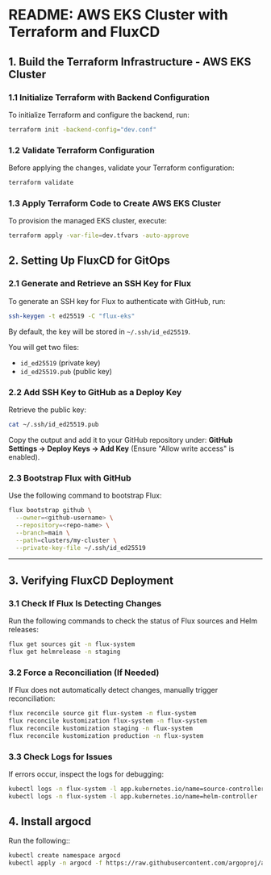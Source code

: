 # README: AWS EKS Cluster with Terraform and FluxCD

## 1. Build the Terraform Infrastructure - AWS EKS Cluster

### 1.1 Initialize Terraform with Backend Configuration
To initialize Terraform and configure the backend, run:
```sh
terraform init -backend-config="dev.conf"
```

### 1.2 Validate Terraform Configuration
Before applying the changes, validate your Terraform configuration:
```sh
terraform validate
```

### 1.3 Apply Terraform Code to Create AWS EKS Cluster
To provision the managed EKS cluster, execute:
```sh
terraform apply -var-file=dev.tfvars -auto-approve
```

## 2. Setting Up FluxCD for GitOps

### 2.1 Generate and Retrieve an SSH Key for Flux
To generate an SSH key for Flux to authenticate with GitHub, run:
```sh
ssh-keygen -t ed25519 -C "flux-eks"
```
By default, the key will be stored in `~/.ssh/id_ed25519`.

You will get two files:
- `id_ed25519` (private key)
- `id_ed25519.pub` (public key)

### 2.2 Add SSH Key to GitHub as a Deploy Key
Retrieve the public key:
```sh
cat ~/.ssh/id_ed25519.pub
```
Copy the output and add it to your GitHub repository under:
**GitHub Settings → Deploy Keys → Add Key** (Ensure "Allow write access" is enabled).

### 2.3 Bootstrap Flux with GitHub
Use the following command to bootstrap Flux:
```sh
flux bootstrap github \
  --owner=<github-username> \
  --repository=<repo-name> \
  --branch=main \
  --path=clusters/my-cluster \
  --private-key-file ~/.ssh/id_ed25519
```

---

## 3. Verifying FluxCD Deployment

### 3.1 Check If Flux Is Detecting Changes
Run the following commands to check the status of Flux sources and Helm releases:
```sh
flux get sources git -n flux-system
flux get helmrelease -n staging
```

### 3.2 Force a Reconciliation (If Needed)
If Flux does not automatically detect changes, manually trigger reconciliation:
```sh
flux reconcile source git flux-system -n flux-system
flux reconcile kustomization flux-system -n flux-system
flux reconcile kustomization staging -n flux-system
flux reconcile kustomization production -n flux-system
```

### 3.3 Check Logs for Issues
If errors occur, inspect the logs for debugging:
```sh
kubectl logs -n flux-system -l app.kubernetes.io/name=source-controller
kubectl logs -n flux-system -l app.kubernetes.io/name=helm-controller
```

## 4. Install argocd
Run the following::
```sh
kubectl create namespace argocd
kubectl apply -n argocd -f https://raw.githubusercontent.com/argoproj/argo-cd/stable/manifests/install.yaml
```
